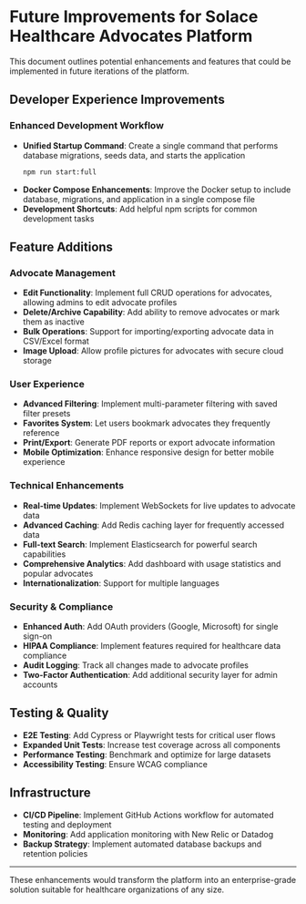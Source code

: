 # Future Improvements for Solace Healthcare Advocates Platform

This document outlines potential enhancements and features that could be implemented in future iterations of the platform.

## Developer Experience Improvements

### Enhanced Development Workflow

- **Unified Startup Command**: Create a single command that performs database migrations, seeds data, and starts the application
  ```bash
  npm run start:full
  ```
- **Docker Compose Enhancements**: Improve the Docker setup to include database, migrations, and application in a single compose file
- **Development Shortcuts**: Add helpful npm scripts for common development tasks

## Feature Additions

### Advocate Management

- **Edit Functionality**: Implement full CRUD operations for advocates, allowing admins to edit advocate profiles
- **Delete/Archive Capability**: Add ability to remove advocates or mark them as inactive
- **Bulk Operations**: Support for importing/exporting advocate data in CSV/Excel format
- **Image Upload**: Allow profile pictures for advocates with secure cloud storage

### User Experience

- **Advanced Filtering**: Implement multi-parameter filtering with saved filter presets
- **Favorites System**: Let users bookmark advocates they frequently reference
- **Print/Export**: Generate PDF reports or export advocate information
- **Mobile Optimization**: Enhance responsive design for better mobile experience

### Technical Enhancements

- **Real-time Updates**: Implement WebSockets for live updates to advocate data
- **Advanced Caching**: Add Redis caching layer for frequently accessed data
- **Full-text Search**: Implement Elasticsearch for powerful search capabilities
- **Comprehensive Analytics**: Add dashboard with usage statistics and popular advocates
- **Internationalization**: Support for multiple languages

### Security & Compliance

- **Enhanced Auth**: Add OAuth providers (Google, Microsoft) for single sign-on
- **HIPAA Compliance**: Implement features required for healthcare data compliance
- **Audit Logging**: Track all changes made to advocate profiles
- **Two-Factor Authentication**: Add additional security layer for admin accounts

## Testing & Quality

- **E2E Testing**: Add Cypress or Playwright tests for critical user flows
- **Expanded Unit Tests**: Increase test coverage across all components
- **Performance Testing**: Benchmark and optimize for large datasets
- **Accessibility Testing**: Ensure WCAG compliance

## Infrastructure

- **CI/CD Pipeline**: Implement GitHub Actions workflow for automated testing and deployment
- **Monitoring**: Add application monitoring with New Relic or Datadog
- **Backup Strategy**: Implement automated database backups and retention policies

---

These enhancements would transform the platform into an enterprise-grade solution suitable for healthcare organizations of any size.